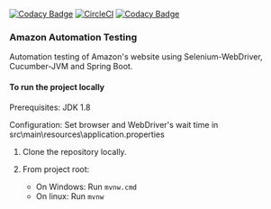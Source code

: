 [![Codacy Badge](https://api.codacy.com/project/badge/Grade/68deea32d96146d0aa43e6c25e45eafc)](https://app.codacy.com/app/asadhasan180/SpringBootTestAutomation?utm_source=github.com&utm_medium=referral&utm_content=AsadHasan/SpringBootTestAutomation&utm_campaign=badger)
[![CircleCI](https://circleci.com/gh/AsadHasan/SpringBootTestAutomation.svg?style=svg)](https://circleci.com/gh/AsadHasan/SpringBootTestAutomation)
[![Codacy Badge](https://api.codacy.com/project/badge/Grade/7a2f0eff2bf2402c9f0993d578d57e54)](https://www.codacy.com/app/asadhasan180/SpringBootTestAutomation?utm_source=github.com&amp;utm_medium=referral&amp;utm_content=AsadHasan/SpringBootTestAutomation&amp;utm_campaign=Badge_Grade)
### Amazon Automation Testing

Automation testing of Amazon's website using Selenium-WebDriver, Cucumber-JVM and Spring Boot.

#### To run the project locally
Prerequisites: JDK 1.8

Configuration: Set browser and WebDriver's wait time in src\main\resources\application.properties

1. Clone the repository locally.

2. From project root: 

     - On Windows: Run `mvnw.cmd`
     - On linux: Run `mvnw`   

